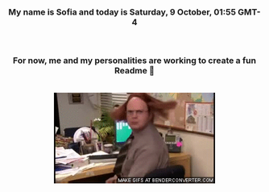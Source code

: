 


<div align="center">
<h3 >My name is Sofia and today is Saturday, 9 October, 01:55 GMT-4</h3><br>
<h3 >For now, me and my personalities are working to create a fun Readme 👋
</h3><br>
<img src='img/dwight.gif' alt='working...'/>
</div>

